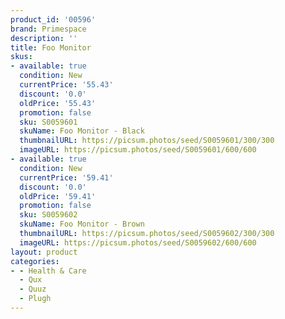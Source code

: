 ```yaml
---
product_id: '00596'
brand: Primespace
description: ''
title: Foo Monitor
skus:
- available: true
  condition: New
  currentPrice: '55.43'
  discount: '0.0'
  oldPrice: '55.43'
  promotion: false
  sku: S0059601
  skuName: Foo Monitor - Black
  thumbnailURL: https://picsum.photos/seed/S0059601/300/300
  imageURL: https://picsum.photos/seed/S0059601/600/600
- available: true
  condition: New
  currentPrice: '59.41'
  discount: '0.0'
  oldPrice: '59.41'
  promotion: false
  sku: S0059602
  skuName: Foo Monitor - Brown
  thumbnailURL: https://picsum.photos/seed/S0059602/300/300
  imageURL: https://picsum.photos/seed/S0059602/600/600
layout: product
categories:
- - Health & Care
  - Qux
  - Quuz
  - Plugh
---
```

